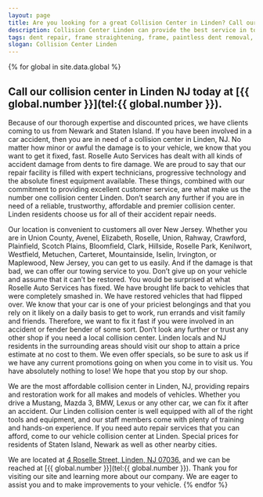 ```yaml
---
layout: page
title: Are you looking for a great Collision Center in Linden? Call our repair shop located in NJ.
description: Collision Center Linden can provide the best service in town, Call Collision Center Linden, NJ today for your Collision Center Linden needs.
tags: dent repair, frame straightening, frame, paintless dent removal, auto paint, painting, dent removal, auto body, repair, dent, removal, shop, linden, new jersey, nj, auto collission
slogan: Collision Center Linden
---
```


{% for global in site.data.global %}
## Call our collision center in Linden NJ today at [{{ global.number }}](tel:{{ global.number }}).
Because of our thorough expertise and discounted prices, we have clients coming to us from Newark and Staten Island. If you have been involved in a car accident, then you are in need of a collision center in Linden, NJ. No matter how minor or awful the damage is to your vehicle, we know that you want to get it fixed, fast. Roselle Auto Services has dealt with all kinds of accident damage from dents to fire damage. We are proud to say that our repair facility is filled with expert technicians, progressive technology and the absolute finest equipment available. These things, combined with our commitment to providing excellent customer service, are what make us the number one collision center Linden. Don’t search any further if you are in need of a reliable, trustworthy, affordable and premier collision center. Linden residents choose us for all of their accident repair needs.

Our location is convenient to customers all over New Jersey. Whether you are in Union County, Avenel, Elizabeth, Roselle, Union, Rahway, Crawford, Plainfield, Scotch Plains, Bloomfield, Clark, Hillside, Roselle Park, Kenilwort, Westfield, Metuchen, Carteret, Mountainside, Iselin, Irvington, or Maplewood, New Jersey, you can get to us easily. And if the damage is that bad, we can offer our towing service to you. Don’t give up on your vehicle and assume that it can’t be restored. You would be surprised at what Roselle Auto Services has fixed. We have brought life back to vehicles that were completely smashed in. We have restored vehicles that had flipped over. We know that your car is one of your priciest belongings and that you rely on it likely on a daily basis to get to work, run errands and visit family and friends. Therefore, we want to fix it fast if you were involved in an accident or fender bender of some sort. Don’t look any further or trust any other shop if you need a local collision center. Linden locals and NJ residents in the surrounding areas should visit our shop to attain a price estimate at no cost to them. We even offer specials, so be sure to ask us if we have any current promotions going on when you come in to visit us. You have absolutely nothing to lose! We hope that you stop by our shop.

We are the most affordable collision center in Linden, NJ, providing repairs and restoration work for all makes and models of vehicles. Whether you drive a Mustang, Mazda 3, BMW, Lexus or any other car, we can fix it after an accident. Our Linden collision center is well equipped with all of the right tools and equipment, and our staff members come with plenty of training and hands-on experience. If you need auto repair services that you can afford, come to our vehicle collision center at Linden. Special prices for residents of Staten Island, Newark as well as other nearby cities.

We are located at [4 Roselle Street, Linden, NJ 07036.](https://www.google.com/maps/place/Roselle+Auto+Services+Inc+-+Linden,+NJ/@40.635433,-74.246247,17z/data=!4m7!1m4!3m3!1s0x89c3b2e1928866e5:0xe440b805db07d78e!2sRoselle+Auto+Services+Inc+-+Linden,+NJ!3b1!3m1!1s0x89c3b2e1928866e5:0xe440b805db07d78e) and we can be reached at [{{ global.number }}](tel:{{ global.number }}). Thank you for visiting our site and learning more about our company. We are eager to assist you and to make improvements to your vehicle.
{% endfor %}
